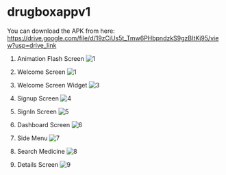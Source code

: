 # drugboxappv1
You can download the APK from here: https://drive.google.com/file/d/19zCiUs5t_Tmw6PHbpndzkS9gzBItKj95/view?usp=drive_link
1. Animation Flash Screen
   ![1](https://github.com/mahadihanif/DrugBox/assets/32836778/fc16087c-7f41-407a-9679-72851228f694)
2. Welcome Screen
   ![1](https://github.com/mahadihanif/DrugBox/assets/32836778/fc16087c-7f41-407a-9679-72851228f694)
3. Welcome Screen Widget
   ![3](https://github.com/mahadihanif/DrugBox/assets/32836778/307c4484-a9f3-44a1-89b6-0ed285cbc210)
4. Signup Screen
   ![4](https://github.com/mahadihanif/DrugBox/assets/32836778/97b13273-888e-493b-aa0a-895f753f6435)
5. SignIn Screen
   ![5](https://github.com/mahadihanif/DrugBox/assets/32836778/a5ce0b83-9045-477d-acce-c9f184013502)
6. Dashboard Screen
   ![6](https://github.com/mahadihanif/DrugBox/assets/32836778/2cc1f2db-1fe1-48e6-97c0-94b5c4219260)

7. Side Menu
   ![7](https://github.com/mahadihanif/DrugBox/assets/32836778/6661d005-9f06-4e9e-b07c-ac7bd3b7732b)
8. Search Medicine
   ![8](https://github.com/mahadihanif/DrugBox/assets/32836778/2b7c8692-cc78-4538-b689-5bdac191ca18)
9. Details Screen
    ![9](https://github.com/mahadihanif/DrugBox/assets/32836778/21617a71-32d2-461d-9e1a-63ae784ee041)


